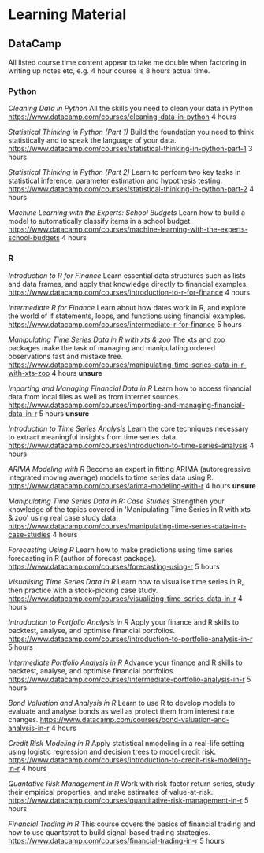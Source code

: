 # Learning Material

## DataCamp

All listed course time content appear to take me double when factoring in writing up notes etc, e.g. 4 hour course is 8 hours actual time.

### Python

*Cleaning Data in Python*
All the skills you need to clean your data in Python
https://www.datacamp.com/courses/cleaning-data-in-python
4 hours

*Statistical Thinking in Python (Part 1)*
Build the foundation you need to think statistically and to speak the language of your data.
https://www.datacamp.com/courses/statistical-thinking-in-python-part-1
3 hours

*Statistical Thinking in Python (Part 2)*
Learn to perform two key tasks in statistical inference: parameter estimation and hypothesis testing.
https://www.datacamp.com/courses/statistical-thinking-in-python-part-2
4 hours

*Machine Learning with the Experts: School Budgets*
Learn how to build a model to automatically classify items in a school budget.
https://www.datacamp.com/courses/machine-learning-with-the-experts-school-budgets
4 hours

### R

*Introduction to R for Finance*
Learn essential data structures such as lists and data frames, and apply that knowledge directly to financial examples.
https://www.datacamp.com/courses/introduction-to-r-for-finance
4 hours

*Intermediate R for Finance*
Learn about how dates work in R, and explore the world of if statements, loops, and functions using financial examples.
https://www.datacamp.com/courses/intermediate-r-for-finance
5 hours

*Manipulating Time Series Data in R with xts & zoo*
The xts and zoo packages make the task of managing and manipulating ordered observations fast and mistake free.
https://www.datacamp.com/courses/manipulating-time-series-data-in-r-with-xts-zoo
4 hours
**unsure**

*Importing and Managing Financial Data in R*
Learn how to access financial data from local files as well as from internet sources.
https://www.datacamp.com/courses/importing-and-managing-financial-data-in-r
5 hours
**unsure**

*Introduction to Time Series Analysis*
Learn the core techniques necessary to extract meaningful insights from time series data.
https://www.datacamp.com/courses/introduction-to-time-series-analysis
4 hours

*ARIMA Modeling with R*
Become an expert in fitting ARIMA (autoregressive integrated moving average) models to time series data using R.
https://www.datacamp.com/courses/arima-modeling-with-r
4 hours
**unsure**

*Manipulating Time Series Data in R: Case Studies*
Strengthen your knowledge of the topics covered in 'Manipulating Time Series in R with xts & zoo' using real case study data.
https://www.datacamp.com/courses/manipulating-time-series-data-in-r-case-studies
4 hours

*Forecasting Using R*
Learn how to make predictions using time series forecasting in R (author of forecast package).
https://www.datacamp.com/courses/forecasting-using-r
5 hours

*Visualising Time Series Data in R*
Learn how to visualise time series in R, then practice with a stock-picking case study.
https://www.datacamp.com/courses/visualizing-time-series-data-in-r
4 hours

*Introduction to Portfolio Analysis in R*
Apply your finance and R skills to backtest, analyse, and optimise financial portfolios.
https://www.datacamp.com/courses/introduction-to-portfolio-analysis-in-r
5 hours

*Intermediate Portfolio Analysis in R*
Advance your finance and R skills to backtest, analyse, and optimise financial portfolios.
https://www.datacamp.com/courses/intermediate-portfolio-analysis-in-r
5 hours

*Bond Valuation and Analysis in R*
Learn to use R to develop models to evaluate and analyse bonds as well as protect them from interest rate changes.
https://www.datacamp.com/courses/bond-valuation-and-analysis-in-r
4 hours

*Credit Risk Modeling in R*
Apply statistical nmodeling in a real-life setting using logistic regression and decision trees to model credit risk.
https://www.datacamp.com/courses/introduction-to-credit-risk-modeling-in-r
4 hours

*Quantative Risk Management in R*
Work with risk-factor return series, study their empirical properties, and make estimates of value-at-risk.
https://www.datacamp.com/courses/quantitative-risk-management-in-r
5 hours

*Financial Trading in R*
This course covers the basics of financial trading and how to use quantstrat to build signal-based trading strategies.
https://www.datacamp.com/courses/financial-trading-in-r
5 hours